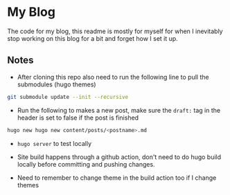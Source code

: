 # My Blog

The code for my blog, this readme is mostly for myself for when I inevitably stop working on this blog for a bit and forget how I set it up.

## Notes

- After cloning this repo also need to run the following line to pull the submodules (hugo themes)

```bash
git submodule update --init --recursive
```

- Run the following to makes a new post, make sure the `draft:` tag in the header is set to false if the post is finished

```bash
hugo new hugo new content/posts/<postname>.md
```

- `hugo server` to test locally

- Site build happens through a github action, don't need to do hugo build locally before committing and pushing changes.

- Need to remember to change theme in the build action too if I change themes
